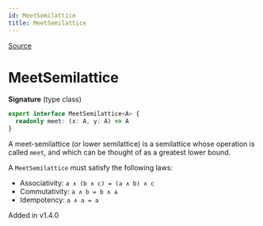 ```yaml
---
id: MeetSemilattice
title: MeetSemilattice
---
```


[Source](https://github.com/gcanti/fp-ts/blob/master/src/MeetSemilattice.ts)

# MeetSemilattice

**Signature** (type class)

```ts
export interface MeetSemilattice<A> {
  readonly meet: (x: A, y: A) => A
}
```

A meet-semilattice (or lower semilattice) is a semilattice whose operation is called `meet`, and which can be thought
of as a greatest lower bound.

A `MeetSemilattice` must satisfy the following laws:

- Associativity: `a ∧ (b ∧ c) = (a ∧ b) ∧ c`
- Commutativity: `a ∧ b = b ∧ a`
- Idempotency: `a ∧ a = a`

Added in v1.4.0

